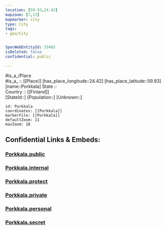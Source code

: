 ```yaml
---
location: [59.93,24.42] 
mapzoom: [7,12] 
mapmarker: city 
type: City
tags:
- geo/City


SpocWebEntityId: 33465
isDeleted: false
confidential: public

---
```

#is_a_/Place  
#is_a_ :: [[Place]] 
[has_place_longitude::24.42] 
[has_place_latitude::59.93] 
[name::Porkkala] 
State ::  
Country :: [[Finland]]  
[StateId::] 
[Population::] 
[Unknown::] 


```leaflet
id: Porkkala
coordinates: [[Porkkala]] 
markerFile: [[Porkkala]] 
defaultZoom: 11 
maxZoom: 18
```


## Confidential Links & Embeds: 

### [Porkkala.public](/_public/\Earth\Continent\Europe\Europe~North\Finland\CityPorkkala.public.md) 

### [Porkkala.internal](/_internal/\Earth\Continent\Europe\Europe~North\Finland\CityPorkkala.internal.md) 

### [Porkkala.protect](/_protect/\Earth\Continent\Europe\Europe~North\Finland\CityPorkkala.protect.md) 

### [Porkkala.private](/_private/\Earth\Continent\Europe\Europe~North\Finland\CityPorkkala.private.md) 

### [Porkkala.personal](/_personal/\Earth\Continent\Europe\Europe~North\Finland\CityPorkkala.personal.md) 

### [Porkkala.secret](/_secret/\Earth\Continent\Europe\Europe~North\Finland\CityPorkkala.secret.md)

